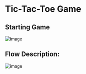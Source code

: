 # Tic-Tac-Toe Game

## Starting Game

![image](https://user-images.githubusercontent.com/6375849/172067737-82a19cea-fc62-46cf-9737-ed27be3798b1.png)

## Flow Description:

![image](https://user-images.githubusercontent.com/6375849/172067715-a8a709c6-4bf2-42e3-8c8f-6329da47e458.png)

